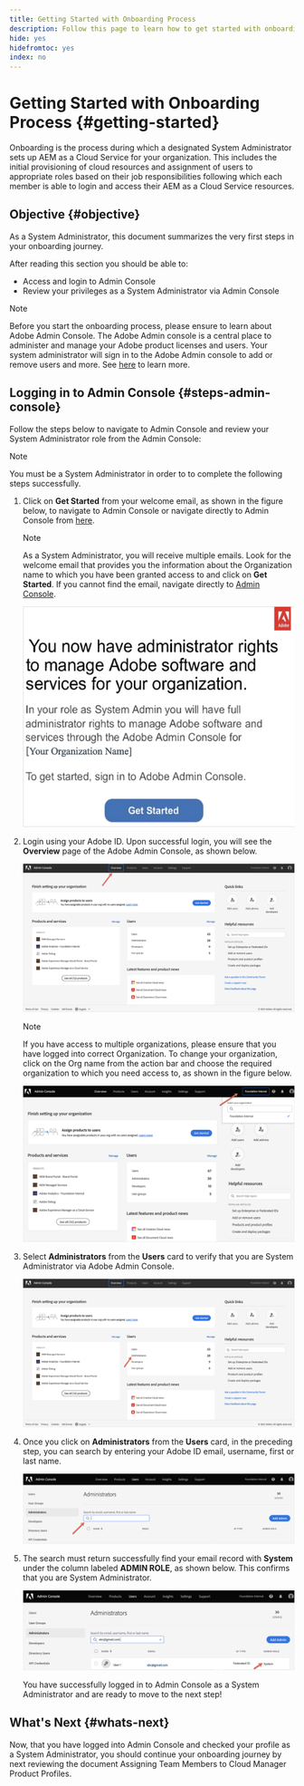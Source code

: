 ```yaml
---
title: Getting Started with Onboarding Process
description: Follow this page to learn how to get started with onboarding journey
hide: yes
hidefromtoc: yes
index: no
---
```

# Getting Started with Onboarding Process {#getting-started}

Onboarding is the process during which a designated System Administrator sets up AEM as a Cloud Service for your organization. This includes the initial provisioning of cloud resources and assignment of users to appropriate roles based on their job responsibilities following which each member is able to login and access their AEM as a Cloud Service resources.

## Objective {#objective}

As a System Administrator, this document summarizes the very first steps in your onboarding journey. 

After reading this section you should be able to:

* Access and login to Admin Console
* Review your privileges as a System Administrator via Admin Console

>[!NOTE]
>Before you start the onboarding process, please ensure to learn about Adobe Admin Console. The Adobe Admin console is a central place to administer and manage your Adobe product licenses and users. Your system administrator will sign in to the Adobe Admin console to add or remove users and more. See [here](https://experienceleague.adobe.com/docs/experience-manager-cloud-service/onboarding/onboarding-concepts/admin-console.html?lang=en) to learn more.


## Logging in to Admin Console {#steps-admin-console}

Follow the steps below to navigate to Admin Console and review your System Administrator role from the Admin Console:

>[!NOTE]
>You must be a System Administrator in order to to complete the following steps successfully.

1. Click on **Get Started** from your welcome email, as shown in the figure below, to navigate to Admin Console or navigate directly to Admin Console from [here](https://adminconsole.adobe.com).

   >[!NOTE]
   >As a System Administrator, you will receive multiple emails. Look for the welcome email that provides you the information about the Organization name to which you have been granted access to and click on **Get Started**. If you cannot find the email, navigate directly to [Admin Console](https://adminconsole.adobe.com/).

   ![](/help/onboarding/onboarding-journey/assets/sys-admin-getstarted.png)

1. Login using your Adobe ID. Upon successful login, you will see the **Overview** page of the Adobe Admin Console, as shown below. 

   ![](/help/onboarding/onboarding-journey/assets/get-started1.png)

   >[!NOTE]
   >If you have access to multiple organizations, please ensure that you have logged into correct Organization. To change your organization, click on the Org name from the action bar and choose the required organization to which you need access to, as shown in the figure below.

   ![](/help/onboarding/onboarding-journey/assets/admin-console-orgswitch.png)

1. Select **Administrators** from the **Users** card to verify that you are System Administrator via Adobe Admin Console.

    ![](/help/onboarding/onboarding-journey/assets/get-started2.png)

1. Once you click on **Administrators** from the **Users** card, in the preceding step, you can search by entering your Adobe ID email, username, first or last name.

   ![](/help/onboarding/onboarding-journey/assets/get-started3.png)

1. The search must return successfully find your email record with **System** under the column labeled **ADMIN ROLE**, as shown below. This confirms that you are System Administrator.

   ![](/help/onboarding/onboarding-journey/assets/get-started4.png)
   
   You have successfully logged in to Admin Console as a System Administrator and are ready to move to the next step!

## What's Next {#whats-next}

Now, that you have logged into Admin Console and checked your profile as a System Administrator, you should continue your onboarding journey by next reviewing the document Assigning Team Members to Cloud Manager Product Profiles.

